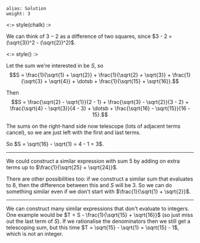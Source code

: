 ````
alias: Solution
weight: 3
````

<:= style(chalk) :>

We can think of $3 - 2$ as a difference of two squares, since $3 - 2 = (\sqrt{3})^2 - (\sqrt{2})^2)$.

<:= style() :>

Let the sum we're interested in be $S$, so $$S = \frac{1}{\sqrt{1} + \sqrt{2}} + \frac{1}{\sqrt{2} + \sqrt{3}} + \frac{1}{\sqrt{3} + \sqrt{4}} + \dotsb + \frac{1}{\sqrt{15} + \sqrt{16}}.$$

Then $$S = \frac{\sqrt{2} - \sqrt{1}}{2 - 1} + \frac{\sqrt{3} - \sqrt{2}}{3 - 2} + \frac{\sqrt{4} - \sqrt{3}}{4 - 3} + \dotsb + \frac{\sqrt{16} - \sqrt{15}}{16 - 15}.$$

The sums on the right-hand side now telescope (lots of adjacent terms cancel), so we are just left with the first and last terms.

So $S = \sqrt{16} - \sqrt{1} = 4 - 1 = 3$.

* * *

We could construct a similar expression with sum $5$ by adding on extra terms up to $\frac{1}{\sqrt{25} + \sqrt{24}}$.

There are other possibilities too: if we construct a similar sum that evaluates to $8$, then the difference between this and $S$ will be $3$.  So we can do something similar even if we don't start with $\frac{1}{\sqrt{1} + \sqrt{2}}$.

* * *

We can construct many similar expressions that don't evaluate to integers.  One example would be $T = S - \frac{1}{\sqrt{15} + \sqrt{16}}$ (so just miss out the last term of $S$).  If we rationalise the denominators then we still get a telescoping sum, but this time $T = \sqrt{15} - \sqrt{1} = \sqrt{15} - 1$, which is not an integer.